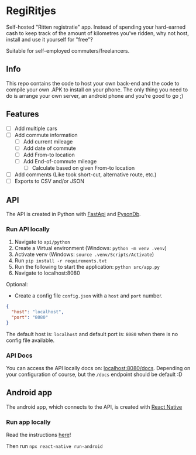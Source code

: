 # RegiRitjes
Self-hosted "Ritten registratie" app. Instead of spending your hard-earned cash to keep track of the amount of kilometres you've ridden, why not host, install and use it yourself for "free"?

Suitable for self-employed commuters/freelancers.

## Info
This repo contains the code to host your own back-end and the code to compile your own .APK to install on your phone.
The only thing you need to do is arrange your own server, an android phone and you're good to go ;)

## Features
- [ ] Add multiple cars
- [ ] Add commute information
    - [ ] Add current mileage
    - [ ] Add date of commute
    - [ ] Add From-to location
    - [ ] Add End-of-commute mileage
      - [ ] Calculate based on given From-to location
- [ ] Add comments (Like took short-cut, alternative route, etc.)
- [ ] Exports to CSV and/or JSON

## API
The API is created in Python with [FastApi](https://fastapi.tiangolo.com/) and [PysonDb](https://github.com/pysonDB/pysonDB).
### Run API locally

1. Navigate to `api/python`
2. Create a Virtual environment (Windows: `python -m venv .venv`) 
3. Activate venv (Windows: `source .venv/Scripts/Activate`)
4. Run `pip install -r requirements.txt`
5. Run the following to start the application: `python src/app.py`
6. Navigate to localhost:8080

Optional:
- Create a config file `config.json` with a `host` and `port` number.
```json
{
  "host": "localhost",
  "port": "8080"
}
```
The default host is: `localhost` and default port is: `8080` when there is no config file available.

### API Docs
You can access the API locally docs on: [localhost:8080/docs](http://localhost:8080/docs).
Depending on your configuration of course, but the `/docs` endpoint should be default :D
## Android app
The android app, which connects to the API, is created with [React Native](https://reactnative.dev/)

### Run app locally
Read the instructions [here](https://reactnative.dev/docs/environment-setup)! 

Then run `npx react-native run-android` 

